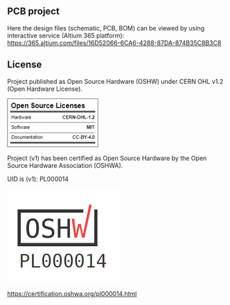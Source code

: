 ## PCB project

Here the design files (schematic, PCB, BOM) can be viewed by using interactive service (Altium 365 platform):
https://365.altium.com/files/16D52066-6CA6-4288-87DA-874B35C8B3C8

## License

Project published as Open Source Hardware (OSHW) under CERN OHL v1.2 (Open Hardware License).

![Screenshot](oshw_facts.png)

Project (v1) has been certified as Open Source Hardware by the Open Source Hardware Association (OSHWA).

UID is (v1): PL000014

![Screenshot](OSHW_PL000014.png)

https://certification.oshwa.org/pl000014.html
